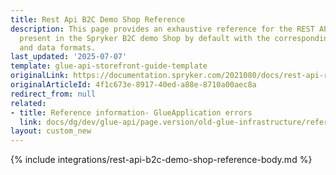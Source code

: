 ```yaml
---
title: Rest Api B2C Demo Shop Reference
description: This page provides an exhaustive reference for the REST API endpoints
  present in the Spryker B2C demo Shop by default with the corresponding parameters
  and data formats.
last_updated: '2025-07-07'
template: glue-api-storefront-guide-template
originalLink: https://documentation.spryker.com/2021080/docs/rest-api-reference
originalArticleId: 4f1c673e-8917-40ed-a88e-8710a00aec8a
redirect_from: null
related:
- title: Reference information- GlueApplication errors
  link: docs/dg/dev/glue-api/page.version/old-glue-infrastructure/reference-information-glueapplication-errors.html
layout: custom_new
---
```


{% include integrations/rest-api-b2c-demo-shop-reference-body.md %}
